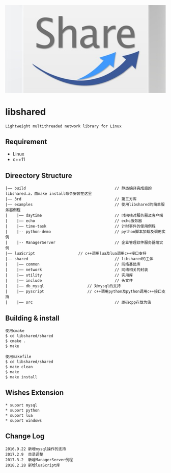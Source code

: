![](https://github.com/soymuchacho/GitImage/raw/master/share.gif)

libshared
==============
    Lightweight multithreaded network library for Linux
Requirement
-----------------
* Linux 
* c++11 

Direectory Structure
---------------------------------
    |—— build                                       // 静态编译完成后的libshared.a，由make install命令安装在这里
    |—— 3rd                                         // 第三方库
    |—— examples                                    // 使用libshared的简单服务器例程
    |    |—— daytime                                // 时间核对服务器及客户端
    |    |—— echo                                   // echo服务器
    |    |—— time-task                              // 计时事件的使用例程
    |    |-- python-demo                            // python脚本加载及调用实例
    |    |-- ManagerServer                          // 企业管理软件服务器端实例
    |—— luaScript					// c++调用lua及lua调用c++接口支持
    |—— shared                                      // libshared的主体
    |    |—— common                                 // 网络基础库
    |    |—— network                                // 网络相关的封装
    |    |—— utility                                // 实用库
    |    |—— include                                // 头文件
    |    |—— db_mysql					// 对mysql的支持
    |    |—— pyscript					// c++调用python及python调用c++接口支持
    |    |—— src                                    // 原码cpp存放为值

Building & install
----------------------------------
	使用cmake
    $ cd libshared/shared
    $ cmake . 
    $ make 

	使用makefile
    $ cd libshared/shared
    $ make clean 
    $ make 
    $ make install
 
Wishes Extension
------------------------------------
	* suport mysql
    * suport python 
    * suport lua 
    * suport windows

Change Log
----------------------------------

    2016.9.22 新增mysql操作的支持
    2017.2.9  目录调整
    2017.3.2  新增ManagerServer例程
	2018.2.28 新增luaScript库
